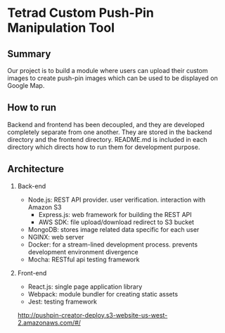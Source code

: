 # Tetrad Custom Push-Pin Manipulation Tool


## Summary
Our project is to build a module where users can upload their custom images to create push-pin images which can be used to be displayed on Google Map. 


## How to run
Backend and frontend has been decoupled, and they are developed completely separate from one another. They are stored in the backend directory and the frontend directory. README.md is included in each directory which directs how to run them for development purpose. 


## Architecture
1. Back-end
    * Node.js: REST API provider. user verification. interaction with Amazon S3
        * Express.js: web framework for building the REST API
        * AWS SDK: file upload/download redirect to S3 bucket
    * MongoDB: stores image related data specific for each user
    * NGINX: web server
    * Docker: for a stream-lined development process. prevents development environment divergence
    * Mocha: RESTful api testing framework

2. Front-end
    * React.js: single page application library
    * Webpack: module bundler for creating static assets
    * Jest: testing framework
    
    http://pushpin-creator-deploy.s3-website-us-west-2.amazonaws.com/#/
